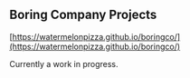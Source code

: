 ## Boring Company Projects
[https://watermelonpizza.github.io/boringco/](https://watermelonpizza.github.io/boringco/)

Currently a work in progress.
